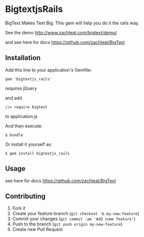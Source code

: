 # BigtextjsRails

BigText Makes Text Big. This gem will help you do it the rails way.

See the demo http://www.zachleat.com/bigtext/demo/

and see here for docs
https://github.com/zachleat/BigText

## Installation

Add this line to your application's Gemfile:

    gem 'bigtextjs_rails'

requires jQuery

and add 

    //= require bigtext

to application.js

And then execute:

    $ bundle

Or install it yourself as:

    $ gem install bigtextjs_rails

## Usage

see here for docs
https://github.com/zachleat/BigText
## Contributing

1. Fork it
2. Create your feature branch (`git checkout -b my-new-feature`)
3. Commit your changes (`git commit -am 'Add some feature'`)
4. Push to the branch (`git push origin my-new-feature`)
5. Create new Pull Request
